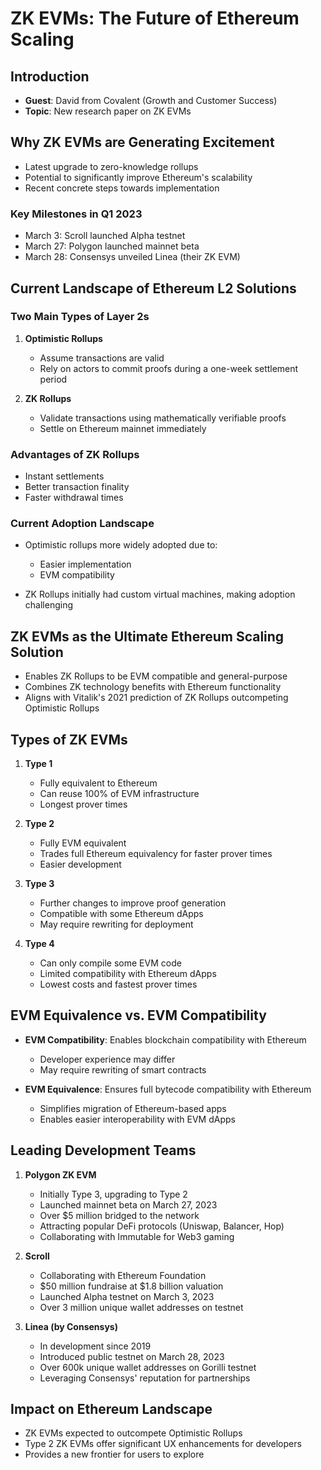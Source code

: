 # ZK EVMs: The Future of Ethereum Scaling

## Introduction

- **Guest**: David from Covalent (Growth and Customer Success)
- **Topic**: New research paper on ZK EVMs

## Why ZK EVMs are Generating Excitement

- Latest upgrade to zero-knowledge rollups
- Potential to significantly improve Ethereum's scalability
- Recent concrete steps towards implementation

### Key Milestones in Q1 2023

- March 3: Scroll launched Alpha testnet
- March 27: Polygon launched mainnet beta
- March 28: Consensys unveiled Linea (their ZK EVM)

## Current Landscape of Ethereum L2 Solutions

### Two Main Types of Layer 2s

1. **Optimistic Rollups**
   - Assume transactions are valid
   - Rely on actors to commit proofs during a one-week settlement period

2. **ZK Rollups**
   - Validate transactions using mathematically verifiable proofs
   - Settle on Ethereum mainnet immediately

### Advantages of ZK Rollups

- Instant settlements
- Better transaction finality
- Faster withdrawal times

### Current Adoption Landscape

- Optimistic rollups more widely adopted due to:
  - Easier implementation
  - EVM compatibility

- ZK Rollups initially had custom virtual machines, making adoption challenging

## ZK EVMs as the Ultimate Ethereum Scaling Solution

- Enables ZK Rollups to be EVM compatible and general-purpose
- Combines ZK technology benefits with Ethereum functionality
- Aligns with Vitalik's 2021 prediction of ZK Rollups outcompeting Optimistic Rollups

## Types of ZK EVMs

1. **Type 1**
   - Fully equivalent to Ethereum
   - Can reuse 100% of EVM infrastructure
   - Longest prover times

2. **Type 2**
   - Fully EVM equivalent
   - Trades full Ethereum equivalency for faster prover times
   - Easier development

3. **Type 3**
   - Further changes to improve proof generation
   - Compatible with some Ethereum dApps
   - May require rewriting for deployment

4. **Type 4**
   - Can only compile some EVM code
   - Limited compatibility with Ethereum dApps
   - Lowest costs and fastest prover times

## EVM Equivalence vs. EVM Compatibility

- **EVM Compatibility**: Enables blockchain compatibility with Ethereum
  - Developer experience may differ
  - May require rewriting of smart contracts

- **EVM Equivalence**: Ensures full bytecode compatibility with Ethereum
  - Simplifies migration of Ethereum-based apps
  - Enables easier interoperability with EVM dApps

## Leading Development Teams

1. **Polygon ZK EVM**
   - Initially Type 3, upgrading to Type 2
   - Launched mainnet beta on March 27, 2023
   - Over $5 million bridged to the network
   - Attracting popular DeFi protocols (Uniswap, Balancer, Hop)
   - Collaborating with Immutable for Web3 gaming

2. **Scroll**
   - Collaborating with Ethereum Foundation
   - $50 million fundraise at $1.8 billion valuation
   - Launched Alpha testnet on March 3, 2023
   - Over 3 million unique wallet addresses on testnet

3. **Linea (by Consensys)**
   - In development since 2019
   - Introduced public testnet on March 28, 2023
   - Over 600k unique wallet addresses on Gorilli testnet
   - Leveraging Consensys' reputation for partnerships

## Impact on Ethereum Landscape

- ZK EVMs expected to outcompete Optimistic Rollups
- Type 2 ZK EVMs offer significant UX enhancements for developers
- Provides a new frontier for users to explore